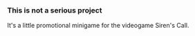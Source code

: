 ### This is not a serious project
It's a little promotional minigame for the videogame Siren's Call.
